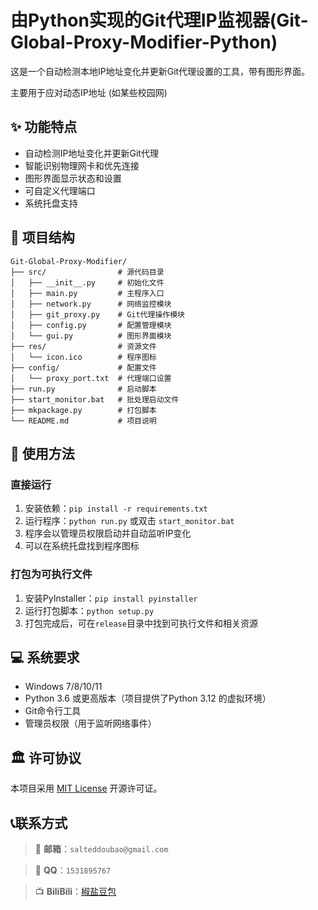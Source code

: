 # 由Python实现的Git代理IP监视器(Git-Global-Proxy-Modifier-Python)

这是一个自动检测本地IP地址变化并更新Git代理设置的工具，带有图形界面。

主要用于应对动态IP地址 (如某些校园网)

## ✨ 功能特点

- 自动检测IP地址变化并更新Git代理
- 智能识别物理网卡和优先连接
- 图形界面显示状态和设置
- 可自定义代理端口
- 系统托盘支持

## 📁 项目结构

```
Git-Global-Proxy-Modifier/
├── src/                # 源代码目录
│   ├── __init__.py     # 初始化文件
│   ├── main.py         # 主程序入口
│   ├── network.py      # 网络监控模块
│   ├── git_proxy.py    # Git代理操作模块
│   ├── config.py       # 配置管理模块
│   └── gui.py          # 图形界面模块
├── res/                # 资源文件
│   └── icon.ico        # 程序图标
├── config/             # 配置文件
│   └── proxy_port.txt  # 代理端口设置
├── run.py              # 启动脚本
├── start_monitor.bat   # 批处理启动文件
├── mkpackage.py        # 打包脚本
└── README.md           # 项目说明
```

## 🚀 使用方法

### 直接运行
1. 安装依赖：`pip install -r requirements.txt`
2. 运行程序：`python run.py` 或双击 `start_monitor.bat`
3. 程序会以管理员权限启动并自动监听IP变化
4. 可以在系统托盘找到程序图标

### 打包为可执行文件
1. 安装PyInstaller：`pip install pyinstaller`
2. 运行打包脚本：`python setup.py`
3. 打包完成后，可在`release`目录中找到可执行文件和相关资源

## 💻 系统要求

- Windows 7/8/10/11
- Python 3.6 或更高版本（项目提供了Python 3.12 的虚拟环境）
- Git命令行工具
- 管理员权限（用于监听网络事件）

## 🏛️ 许可协议

本项目采用 [MIT License](https://opensource.org/licenses/MIT) 开源许可证。 

## 📞联系方式

> 📧 **邮箱**：`salteddoubao@gmail.com`

> 🐧 **QQ**：`1531895767`

> 📺 **BiliBili**：[椒盐豆包](https://space.bilibili.com/498891142)